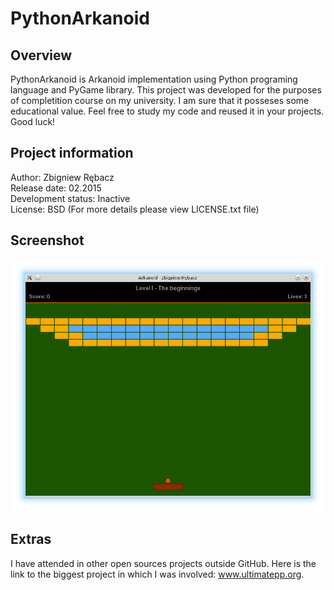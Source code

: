 # PythonArkanoid

## Overview
PythonArkanoid is Arkanoid implementation using Python programing language and PyGame library. This project was developed for the purposes of completition course on my university. I am sure that it posseses some educational value. Feel free to study my code and reused it in your projects. Good luck!

## Project information
Author: Zbigniew Rębacz <br />
Release date: 02.2015 <br />
Development status: Inactive <br />
License: BSD (For more details please view LICENSE.txt file) <br />

## Screenshot
![Alt text](/doc/images/View.png?raw=true)

## Extras
I have attended in other open sources projects outside GitHub. Here is the link to the biggest project in which I was involved: www.ultimatepp.org.
